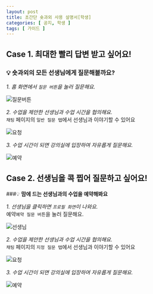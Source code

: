 ```yaml
---
layout: post
title: 초간단 숏과외 사용 설명서[학생]
categories: [ 공지, 학생 ]
tags: [ 가이드 ]
---
```


## Case 1. 최대한 빨리 답변 받고 싶어요!
### 💡 **숏과외의 모든 선생님에게 질문해볼까요?**

*1. 홈 화면에서 `질문 버튼`을 눌러 질문해요.*

![질문버튼](https://github.com/amicably-until-the-end/amicably-until-the-end.github.io/assets/52066828/46c933d4-d448-494b-867a-c470ccfb9929)

  
*2. 수업을 제안한 선생님과 수업 시간을 협의해요.*  
`채팅` 페이지의 `일반 질문 탭`에서 선생님과 이야기할 수 있어요

![요청](https://github.com/amicably-until-the-end/amicably-until-the-end.github.io/assets/52066828/c8b581d7-6a68-4845-be5e-f12f25230198)

  
*3. 수업 시간이 되면 강의실에 입장하여 자유롭게 질문해요.*

![예약](https://github.com/amicably-until-the-end/amicably-until-the-end.github.io/assets/52066828/3fdcc7ed-0287-47ec-a4b8-76c9b33885bc)
  

## Case 2. 선생님을 콕 찝어 질문하고 싶어요!
###💡 **맘에 드는 선생님과의 수업을 예약해봐요**

*1. 선생님을 클릭하면 `프로필 화면`이 나와요.*  
예약`예약 질문 버튼`을 눌러 질문해요.   

![선생님](https://github.com/amicably-until-the-end/amicably-until-the-end.github.io/assets/52066828/3de516e5-3847-4791-86dc-3d6240edc313)

  
*2. 수업을 제안한 선생님과 수업 시간을 협의해요.*  
`채팅` 페이지의 `지정 질문 탭`에서 선생님과 이야기할 수 있어요   

![요청](https://github.com/amicably-until-the-end/amicably-until-the-end.github.io/assets/52066828/c8b581d7-6a68-4845-be5e-f12f25230198)

  
*3. 수업 시간이 되면 강의실에 입장하여 자유롭게 질문해요.*

![예약](https://github.com/amicably-until-the-end/amicably-until-the-end.github.io/assets/52066828/3fdcc7ed-0287-47ec-a4b8-76c9b33885bc)
